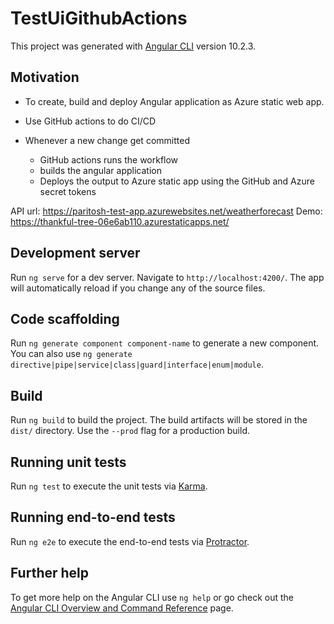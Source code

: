 # TestUiGithubActions

This project was generated with [Angular CLI](https://github.com/angular/angular-cli) version 10.2.3.

## Motivation

* To create, build and deploy Angular application as Azure static web app.
* Use GitHub actions to do CI/CD

* Whenever a new change get committed
    - GitHub actions runs the workflow
    - builds the angular application
    - Deploys the output to Azure static app using the GitHub and Azure secret tokens

API url: https://paritosh-test-app.azurewebsites.net/weatherforecast
Demo: https://thankful-tree-06e6ab110.azurestaticapps.net/

## Development server

Run `ng serve` for a dev server. Navigate to `http://localhost:4200/`. The app will automatically reload if you change any of the source files.

## Code scaffolding

Run `ng generate component component-name` to generate a new component. You can also use `ng generate directive|pipe|service|class|guard|interface|enum|module`.

## Build

Run `ng build` to build the project. The build artifacts will be stored in the `dist/` directory. Use the `--prod` flag for a production build.

## Running unit tests

Run `ng test` to execute the unit tests via [Karma](https://karma-runner.github.io).

## Running end-to-end tests

Run `ng e2e` to execute the end-to-end tests via [Protractor](http://www.protractortest.org/).

## Further help

To get more help on the Angular CLI use `ng help` or go check out the [Angular CLI Overview and Command Reference](https://angular.io/cli) page.
